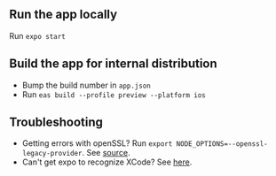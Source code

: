 ## Run the app locally

Run `expo start`

## Build the app for internal distribution

-   Bump the build number in `app.json`
-   Run `eas build --profile preview --platform ios`

## Troubleshooting

-   Getting errors with openSSL? Run `export NODE_OPTIONS=--openssl-legacy-provider`. See [source](https://www.bswen.com/2021/11/reactjs-ERR_OSSL_EVP_UNSUPPORTED_error_solution.html).
-   Can't get expo to recognize XCode? See [here](https://developer.apple.com/forums/thread/678469).
